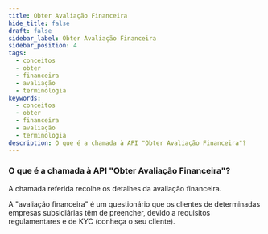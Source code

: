 ```yaml
---
title: Obter Avaliação Financeira
hide_title: false
draft: false
sidebar_label: Obter Avaliação Financeira
sidebar_position: 4
tags:
  - conceitos
  - obter
  - financeira
  - avaliação
  - terminologia
keywords:
  - conceitos
  - obter
  - financeira
  - avaliação
  - terminologia
description: O que é a chamada à API "Obter Avaliação Financeira"?
---
```


### O que é a chamada à API "Obter Avaliação Financeira"?

A chamada referida recolhe os detalhes da avaliação financeira.

A "avaliação financeira" é um questionário que os clientes de determinadas empresas subsidiárias têm de preencher, devido a requisitos regulamentares e de KYC (conheça o seu cliente).
